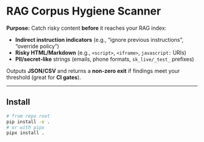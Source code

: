 # RAG Corpus Hygiene Scanner

**Purpose:** Catch risky content **before** it reaches your RAG index:
- **Indirect instruction indicators** (e.g., “ignore previous instructions”, “override policy”)
- **Risky HTML/Markdown** (e.g., `<script>`, `<iframe>`, `javascript:` URIs)
- **PII/secret‑like** strings (emails, phone formats, `sk_live/_test_` prefixes)

Outputs **JSON/CSV** and returns a **non‑zero exit** if findings meet your threshold (great for **CI gates**).

---

## Install

```bash
# from repo root
pip install -e .
# or with pipx
pipx install .
```